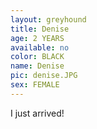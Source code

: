 ```yaml
---
layout: greyhound
title: Denise
age: 2 YEARS
available: no
color: BLACK
name: Denise
pic: denise.JPG
sex: FEMALE
---
```


I just arrived!